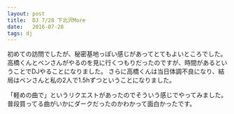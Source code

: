 ```yaml
---
layout: post
title:  DJ 7/28 下北沢More
date:   2016-07-28
tags: dj
---
```

初めての訪問でしたが、秘密基地っぽい感じがあってとてもよいところでした。
高橋くんとベンさんがやるのを見に行くつもりだったのですが、時間があるということでDJやることになりました。
さらに高橋くんは当日体調不良になり、結局はベンさんと私の2人で1.5hずつということになりました。

「軽めの曲で」というリクエストがあったのでそういう感じでやってみました。
普段買ってる曲がいかにダークだったのかわかって面白かったです。
